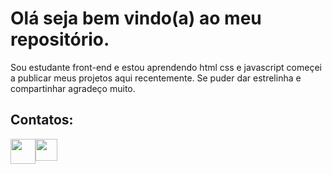 # Olá seja bem vindo(a) ao meu repositório.

 <p>Sou estudante front-end e estou aprendendo html css e javascript começei a publicar meus projetos aqui recentemente. Se puder dar estrelinha e compartinhar agradeço muito.</p>

<h2>Contatos:</h2>
 

<div style="display:flex;">
<a href="https://wa.me/985163603"><img src="https://cdn.pixabay.com/photo/2015/08/03/13/58/soon-873316_960_720.png" style="width:40px"></a>
<a href="https://www.linkedin.com/in/sergio-paulo-b01887199/"><img src="https://cdn-icons-png.flaticon.com/512/145/145807.png" style="width:35px"></a>
</div>




